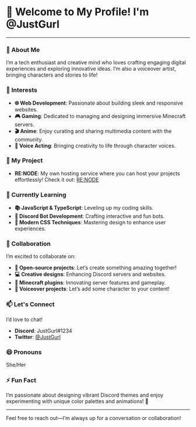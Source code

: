 # 👋 Welcome to My Profile! I'm @JustGurl

---

### 🌟 About Me
I’m a tech enthusiast and creative mind who loves crafting engaging digital experiences and exploring innovative ideas. I’m also a voiceover artist, bringing characters and stories to life!

### 👀 Interests
- **🌐 Web Development**: Passionate about building sleek and responsive websites.
- **🎮 Gaming**: Dedicated to managing and designing immersive Minecraft servers.
- **🎬 Anime**: Enjoy curating and sharing multimedia content with the community.
- **🎤 Voice Acting**: Bringing creativity to life through character voices.

### 🚀 My Project
- **RE:NODE**: My own hosting service where you can host your projects effortlessly! Check it out: [RE:NODE](https://renode.space)

### 🌱 Currently Learning
- **📚 JavaScript & TypeScript**: Leveling up my coding skills.
- **🤖 Discord Bot Development**: Crafting interactive and fun bots.
- **🎨 Modern CSS Techniques**: Mastering design to enhance user experiences.

### 💞️ Collaboration
I’m excited to collaborate on:
- **🤝 Open-source projects**: Let’s create something amazing together!
- **💻 Creative designs**: Enhancing Discord servers and websites.
- **🚀 Minecraft plugins**: Innovating server features and gameplay.
- **🎤 Voiceover projects**: Let’s add some character to your content!

### 📫 Let's Connect
I’d love to chat!
- **Discord**: JustGurl#1234
- **Twitter**: [@JustGurl](https://twitter.com/JustGurl)

### 😄 Pronouns
She/Her

### ⚡ Fun Fact
I’m passionate about designing vibrant Discord themes and enjoy experimenting with unique color palettes and animations! 🌈

---

Feel free to reach out—I’m always up for a conversation or collaboration!
